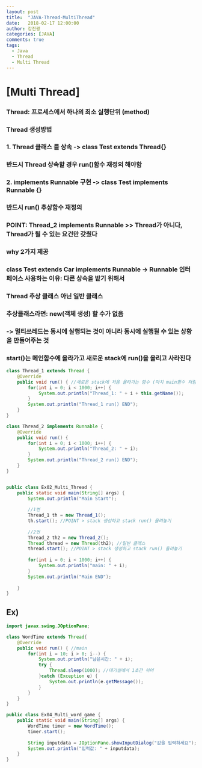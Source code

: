 ```yaml
---
layout: post
title:  "JAVA-Thread-MultiThread"
date:   2018-02-17 12:00:00
author: 강진광
categories: [JAVA]
comments: true
tags:
  - Java
  - Thread
  - Multi Thread
---
```

# [Multi Thread]
### Thread: 프로세스에서 하나의 최소 실행단위 (method)

### Thread 생성방법
### 1. Thread 클래스 를 상속 -> class Test extends Thread{}
### 반드시 Thread 상속할 경우 run()함수 재정의 해야함

### 2. implements Runnable 구현 -> class Test implements Runnable {}
### 반드시 run() 추상함수 재정의
### POINT: Thread_2 implements Runnable >> Thread가 아니다, Thread가 될 수 있는 요건만 갖췄다

### why 2가지 제공
### class Test extends Car implements Runnable -> Runnable 인터페이스 사용하는 이유: 다른 상속을 받기 위해서

### Thread 추상 클래스 아닌 일반 클래스
### 추상클래스라면: new(객체 생성) 할 수가 없음

### -> 멀티쓰레드는 동시에 실행되는 것이 아니라 동시에 실행될 수 있는 상황을 만들어주는 것
### start()는 메인함수에 올라가고 새로운 stack에 run()을 올리고 사라진다 

~~~java
class Thread_1 extends Thread {
	@Override
	public void run() { //새로운 stack에 처음 올라가는 함수 (마치 main함수 처럼)
		for(int i = 0; i < 1000; i++) {
			System.out.println("Thread_1: " + i + this.getName());
		}
		System.out.println("Thread_1 run() END");
	}
}

class Thread_2 implements Runnable {
	@Override
	public void run() {
		for(int i = 0; i < 1000; i++) {
			System.out.println("Thread_2: " + i);
		}
		System.out.println("Thread_2 run() END");
	}
}


public class Ex02_Multi_Thread {
	public static void main(String[] args) {
		System.out.println("Main Start");
		
		//1번
		Thread_1 th = new Thread_1();
		th.start(); //POINT > stack 생성하고 stack run() 올려놓기
		
		//2번
		Thread_2 th2 = new Thread_2();
		Thread thread = new Thread(th2); //일반 클래스
		thread.start(); //POINT > stack 생성하고 stack run() 올려놓기
		
		for(int i = 0; i < 1000; i++) {
			System.out.println("main: " + i);
		}
		System.out.println("Main END");
		
	}
}
~~~

## Ex)
~~~java
import javax.swing.JOptionPane;

class WordTime extends Thread{
	@Override
	public void run() { //main
		for(int i = 10; i > 0; i--) {
			System.out.println("남은시간: " + i);
			try {
				Thread.sleep(1000); //대기실에서 1초간 쉬어
			}catch (Exception e) {
				System.out.println(e.getMessage());
			}
		}
	}
}

public class Ex04_Multi_word_game {
	public static void main(String[] args) {
		WordTime timer = new WordTime();
		timer.start();
		
		String inputdata = JOptionPane.showInputDialog("값을 입력하세요");
		System.out.println("입력값: " + inputdata);
	}
}

